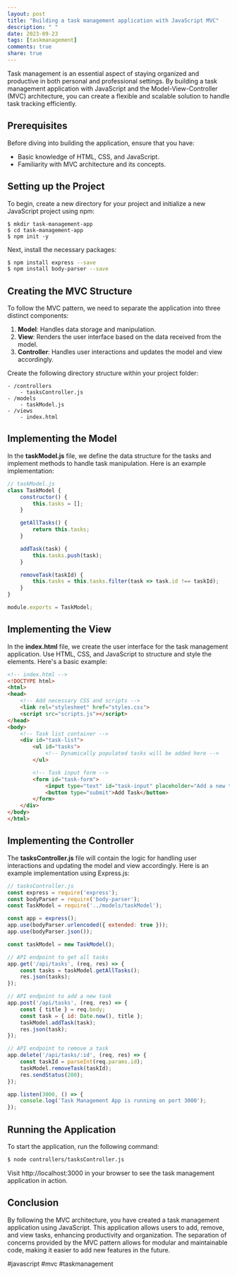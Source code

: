 ```yaml
---
layout: post
title: "Building a task management application with JavaScript MVC"
description: " "
date: 2023-09-23
tags: [taskmanagement]
comments: true
share: true
---
```


Task management is an essential aspect of staying organized and productive in both personal and professional settings. By building a task management application with JavaScript and the Model-View-Controller (MVC) architecture, you can create a flexible and scalable solution to handle task tracking efficiently.

## Prerequisites

Before diving into building the application, ensure that you have:

- Basic knowledge of HTML, CSS, and JavaScript.
- Familiarity with MVC architecture and its concepts.

## Setting up the Project

To begin, create a new directory for your project and initialize a new JavaScript project using npm:

```
$ mkdir task-management-app
$ cd task-management-app
$ npm init -y
```

Next, install the necessary packages:

```bash
$ npm install express --save
$ npm install body-parser --save
```

## Creating the MVC Structure

To follow the MVC pattern, we need to separate the application into three distinct components:

1. **Model**: Handles data storage and manipulation.
2. **View**: Renders the user interface based on the data received from the model.
3. **Controller**: Handles user interactions and updates the model and view accordingly.

Create the following directory structure within your project folder:

```
- /controllers
    - tasksController.js
- /models
    - taskModel.js
- /views
    - index.html
```

## Implementing the Model

In the **taskModel.js** file, we define the data structure for the tasks and implement methods to handle task manipulation. Here is an example implementation:

```javascript
// taskModel.js
class TaskModel {
    constructor() {
        this.tasks = [];
    }

    getAllTasks() {
        return this.tasks;
    }

    addTask(task) {
        this.tasks.push(task);
    }

    removeTask(taskId) {
        this.tasks = this.tasks.filter(task => task.id !== taskId);
    }
}

module.exports = TaskModel;
```

## Implementing the View

In the **index.html** file, we create the user interface for the task management application. Use HTML, CSS, and JavaScript to structure and style the elements. Here's a basic example:

```html
<!-- index.html -->
<!DOCTYPE html>
<html>
<head>
    <!-- Add necessary CSS and scripts -->
    <link rel="stylesheet" href="styles.css">
    <script src="scripts.js"></script>
</head>
<body>
    <!-- Task list container -->
    <div id="task-list">
        <ul id="tasks">
            <!-- Dynamically populated tasks will be added here -->
        </ul>

        <!-- Task input form -->
        <form id="task-form">
            <input type="text" id="task-input" placeholder="Add a new task" required>
            <button type="submit">Add Task</button>
        </form>
    </div>
</body>
</html>
```

## Implementing the Controller

The **tasksController.js** file will contain the logic for handling user interactions and updating the model and view accordingly. Here is an example implementation using Express.js:

```javascript
// tasksController.js
const express = require('express');
const bodyParser = require('body-parser');
const TaskModel = require('../models/taskModel');

const app = express();
app.use(bodyParser.urlencoded({ extended: true }));
app.use(bodyParser.json());

const taskModel = new TaskModel();

// API endpoint to get all tasks
app.get('/api/tasks', (req, res) => {
    const tasks = taskModel.getAllTasks();
    res.json(tasks);
});

// API endpoint to add a new task
app.post('/api/tasks', (req, res) => {
    const { title } = req.body;
    const task = { id: Date.now(), title };
    taskModel.addTask(task);
    res.json(task);
});

// API endpoint to remove a task
app.delete('/api/tasks/:id', (req, res) => {
    const taskId = parseInt(req.params.id);
    taskModel.removeTask(taskId);
    res.sendStatus(200);
});

app.listen(3000, () => {
    console.log('Task Management App is running on port 3000');
});
```

## Running the Application

To start the application, run the following command:

```bash
$ node controllers/tasksController.js
```

Visit http://localhost:3000 in your browser to see the task management application in action.

## Conclusion

By following the MVC architecture, you have created a task management application using JavaScript. This application allows users to add, remove, and view tasks, enhancing productivity and organization. The separation of concerns provided by the MVC pattern allows for modular and maintainable code, making it easier to add new features in the future.

#javascript #mvc #taskmanagement